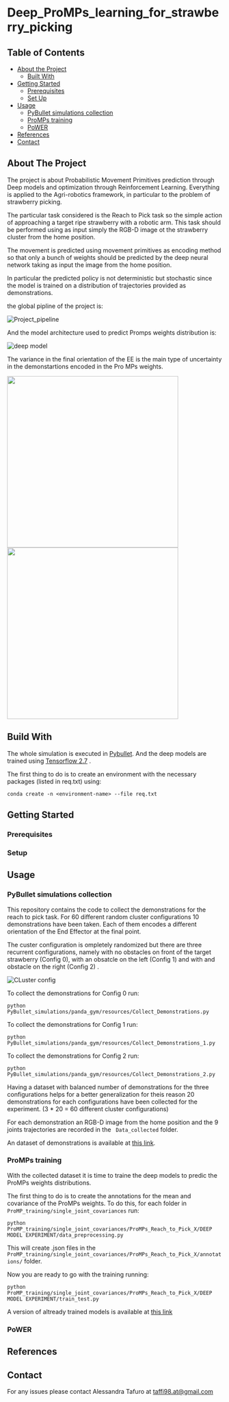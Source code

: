 # Deep_ProMPs_learning_for_strawberry_picking


<!-- TABLE OF CONTENTS -->
## Table of Contents

* [About the Project](#about-the-project)
  * [Built With](#built-with)
* [Getting Started](#getting-started)
  * [Prerequisites](#prerequisites)
  * [Set Up](#Set-Up)
* [Usage](#usage)
  *  [PyBullet simulations collection](#PyBullet-simulations-collections)
  *  [ProMPs training](#ProMPs-training)
  *  [PoWER](#PoWER)
* [References](#references)
* [Contact](#contact)


## About The Project

The project is about Probabilistic Movement Primitives prediction through Deep models and optimization through Reinforcement Learning. Everything is applied to the Agri-robotics framework, in particular to the problem of strawberry picking.

The particular task considered is the Reach to Pick task so the simple action of approaching a target ripe strawberry with a robotic arm. This task should be performed using as input simply the RGB-D image ot the strawberry cluster from the home position.

The movement is predicted using movement primitives as encoding method so that only a bunch of weights should be predicted by the deep neural network taking as input the image from the home position.

In particular the predicted policy is not deterministic but stochastic since the model is trained on a distribution of trajectories provided as demonstrations.

the global pipline of the project is: 

![Project_pipeline](project_images/project_pipeline.png)

And the model architecture used to predict Promps weights distribution is:

![deep model](project_images/deep_model.png)

The variance in the final orientation of the EE is the main type of uncertainty in the demonstartions encoded in the Pro MPs weights.

<img src="project_images/panda_1.gif" width="400" height="400"> <img src="project_images/panda_2.gif" width="400" height="400">


## Build With

The whole simulation is executed in [Pybullet](https://pybullet.org/wordpress/). And the deep models are trained using [Tensorflow 2.7](https://pypi.org/project/tensorflow/) .

The first thing to do is to create an environment with the necessary packages (listed in req.txt) using: 
```
conda create -n <environment-name> --file req.txt
```


## Getting Started

### Prerequisites

### Setup

## Usage

### PyBullet simulations collection

This repository contains the code to collect the demonstrations for the reach to pick task. For 60 different random cluster configurations 10 demonstrations have been taken. Each of them encodes a different orientation of the End Effector at the final point. 

The custer configuration is ompletely randomized but there are three recurrent configurations, namely with no obstacles on front of the target strawberry (Config 0), with an obsatcle on the left (Config 1) and with and obstacle on the right (Config 2) .

![CLuster config](project_images/cluster_conf.png)


To collect the demonstrations for Config 0 run:

```
python PyBullet_simulations/panda_gym/resources/Collect_Demonstrations.py
```

To collect the demonstrations for Config 1 run:

```
python PyBullet_simulations/panda_gym/resources/Collect_Demonstrations_1.py
```

To collect the demonstrations for Config 2 run:

```
python PyBullet_simulations/panda_gym/resources/Collect_Demonstrations_2.py
```

Having a dataset with balanced number of demonstrations for the three configurations helps for a better generalization for theis reason 20 demonstrations for each configurations have been collected for the experiment. (3 * 20 = 60 different cluster configurations)

For each demonstration an RGB-D image from the home position and the 9 joints trajectories are recorded in the ``` Data_collected``` folder. 

An dataset of demonstrations is available at [this link]().

### ProMPs training

With the collected dataset it is time to traine the deep models to predic the ProMPs weights distributions.

The first thing to do is to create the annotations for the mean and covariance of the ProMPs weights. To do this, for each folder in ``` ProMP_training/single_joint_covariances``` run:

```
python ProMP_training/single_joint_covariances/ProMPs_Reach_to_Pick_X/DEEP MODEL EXPERIMENT/data_preprocessing.py
```

This will create .json files  in the ``` ProMP_training/single_joint_covariances/ProMPs_Reach_to_Pick_X/annotations/``` folder.

Now you are ready to go with the training running:
```
python ProMP_training/single_joint_covariances/ProMPs_Reach_to_Pick_X/DEEP MODEL EXPERIMENT/train_test.py
```

A version of altready trained models is available at [this link](https://drive.google.com/drive/folders/14XoIeWI4mnoz4NsnKx7VsvDYEoeF_5MY?usp=sharing)

### PoWER


## References


## Contact

For any issues please contact Alessandra Tafuro at taffi98.at@gmail.com
